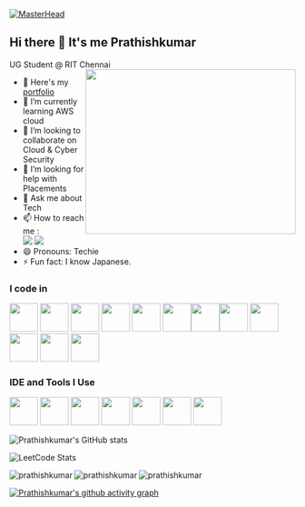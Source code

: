 [![MasterHead](https://www.digitalsolutionservices.com/img/services/web%20development.gif)](https://prathishkumar.io)
## Hi there 👋 It's me Prathishkumar

UG Student @ RIT Chennai
<img align="right" width="370" height="290" src="https://cdn.dribbble.com/users/1162077/screenshots/3848914/programmer.gif">
- 🔭 Here's my [portfolio](https://hareesh.web.app/)                                                 
- 🌱 I’m currently learning AWS cloud
- 👯 I’m looking to collaborate on Cloud & Cyber Security
- 🤔 I’m looking for help with Placements
- 💬 Ask me about Tech
- 📫 How to reach me :
<br /> [<img src="https://img.shields.io/badge/Twitter-1DA1F2?style=for-the-badge&logo=twitter&logoColor=white" />](https://x.com/prathish__kumar) [<img src="https://img.shields.io/badge/LinkedIn-0077B5?style=for-the-badge&logo=linkedin&logoColor=white" />](https://www.linkedin.com/in/prathishkumar-t/)
- 😄 Pronouns: Techie
- ⚡ Fun fact: I know Japanese.


### I code in
<img height="50" width="50" src="https://img.icons8.com/color/48/000000/python.png" /> <img height="50" width="50" src="https://img.icons8.com/color/48/000000/c-programming.png" /> <img height="50" width="50" src="https://img.icons8.com/color/48/000000/java-coffee-cup-logo.png" /> <img height="50" width="50" src="https://img.icons8.com/color/48/000000/html-5.png" /> <img height="50" width="50" src="https://img.icons8.com/color/48/000000/css3.png" />
<img height="50" width="50" src="https://img.icons8.com/color/48/000000/javascript.png"/><img height="50" width="50" src="https://img.icons8.com/color/48/000000/tensorflow.png"/><img height="50" width="50" src="https://img.icons8.com/fluent/48/000000/arduino.png"/> <img height="50" width="50" src="https://img.icons8.com/color/48/000000/react-native.png"/>  <img height="50" width="50" src="https://img.icons8.com/color/48/000000/mysql-logo.png"/> <img height="50" width="50" src="https://img.icons8.com/color/48/000000/mongodb.png"/> <img height="50" width="50" src="https://img.icons8.com/color/48/000000/nodejs.png"/>  

### IDE and Tools I Use
<img height="50" width="50" src="https://img.icons8.com/color/48/000000/visual-studio-code-2019.png"/> <img height="50" width="50" src="https://img.icons8.com/color/48/000000/pycharm.png"/> <img height="50" width="50" src="https://img.icons8.com/color/50/000000/git.png"/> <img height="50" src="https://img.icons8.com/officel/480/null/java-eclipse.png"/> <img height="50" src="https://img.icons8.com/color/480/null/notion--v1.png" /> <img height="50" width="50" src="https://img.icons8.com/doodle/48/000000/adobe-photoshop.png"/> <img height="50" width="50" src="https://img.icons8.com/color/48/000000/figma--v1.png"/> 


![Prathishkumar's GitHub stats](https://github-readme-stats.vercel.app/api?username=prathishkumar&theme=dark&show_icons=true&&hide=issues,contribs)

![LeetCode Stats](https://leetcard.jacoblin.cool/Prathishkumar?theme=dark&font=Actor&ext=contest)

<p><img align="left" src="https://github-readme-stats.vercel.app/api?username=prathishkumar&theme=dark&show_icons=true&&hide=issues,contribs" alt="prathishkumar" /></p>

<p><img align="left" src="https://github-readme-stats.vercel.app/api/top-langs?username=prathishkumar&show_icons=true&locale=en&layout=compact&theme=dark&show" alt="prathishkumar" /></p>
<p><img align="center" src="https://github-readme-streak-stats.herokuapp.com/?user=prathishkumar&&theme=dark&show" alt="prathishkumar" /></p>

[![Prathishkumar's github activity graph](https://github-readme-activity-graph.vercel.app/graph?username=prathishkumar&bg_color=000000&color=ffffff&line=51f565&point=ffffff&area=true&hide_border=true)](https://github.com/ashutosh00710/github-readme-activity-graph)


